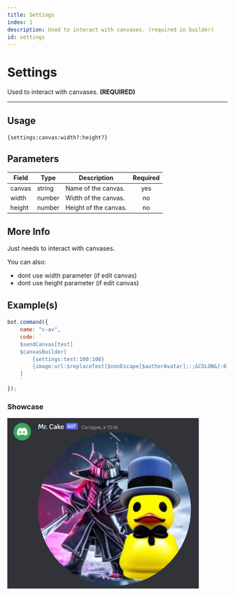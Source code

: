 ```yaml
---
title: Settings
index: 1
description: Used to interact with canvases. (required in builder)
id: settings
---
```


# Settings

Used to interact with canvases. **(REQUIRED)** 

---

## Usage

```
{settings:canvas:width?:height?}
```

## Parameters

| Field | Type | Description | Required |
| ----- | ---- | ----------- | :------: |
| canvas | string | Name of the canvas. | yes |
| width | number | Width of the canvas. | no |
| height | number | Height of the canvas. | no |

## More Info

Just needs to interact with canvases.

You can also:
- dont use width parameter (if edit canvas)
- dont use height parameter (if edit canvas)

## Example(s)

```js
bot.command({
    name: "c-av",
    code: `
    $sendCanvas[test]
    $canvasBuilder[
        {settings:test:100:100}
        {image:url:$replaceText[$nonEscape[$authorAvatar];:;&COLON&]:0:0:100:100:%circle%}
    ]
    `
});

```

### Showcase

![](img/settings.png)